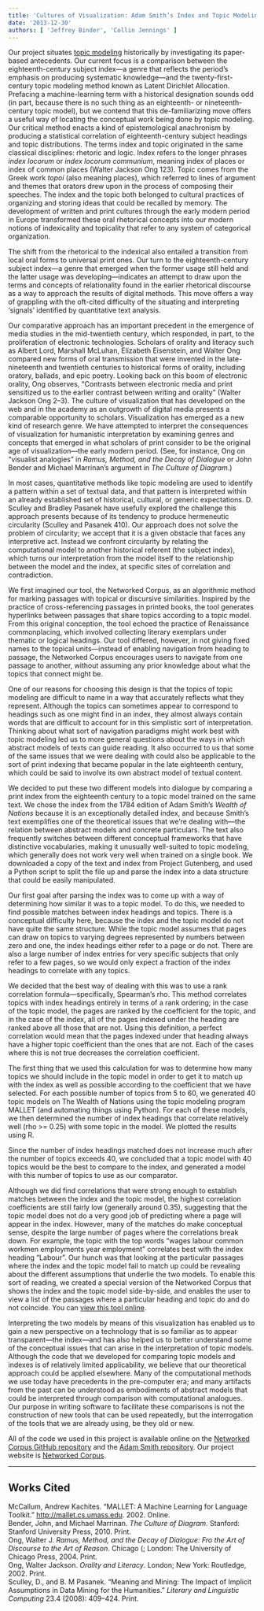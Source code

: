 ```yaml
---
title: 'Cultures of Visualization: Adam Smith’s Index and Topic Modeling'
date: '2013-12-30'
authors: [ 'Jeffrey Binder', 'Collin Jennings' ]
---
```

Our project situates [topic modeling](http://en.wikipedia.org/wiki/Topic_model) historically by investigating its paper-based antecedents. Our current focus is a comparison between the eighteenth-century subject index—a genre that reflects the period’s emphasis on producing systematic knowledge—and the twenty-first-century topic modeling method known as Latent Dirichlet Allocation. Prefacing a machine-learning term with a historical designation sounds odd (in part, because there is no such thing as an eighteenth- or nineteenth-century topic model), but we contend that this de-familiarizing move offers a useful way of locating the conceptual work being done by topic modeling. Our critical method enacts a kind of epistemological anachronism by producing a statistical correlation of eighteenth-century subject headings and topic distributions. The terms index and topic originated in the same classical disciplines: rhetoric and logic. Index refers to the longer phrases <span lang="la">*index locorum*</span> or <span lang="la">*index locorum communium*</span>, meaning index of places or index of common places (Walter Jackson Ong 123). Topic comes from the Greek work <span lang="la">*topoi*</span> (also meaning places), which referred to lines of argument and themes that orators drew upon in the process of composing their speeches. The index and the topic both belonged to cultural practices of organizing and storing ideas that could be recalled by memory. The development of written and print cultures through the early modern period in Europe transformed these oral rhetorical concepts into our modern notions of indexicality and topicality that refer to any system of categorical organization.

The shift from the rhetorical to the indexical also entailed a transition from local oral forms to universal print ones. Our turn to the eighteenth-century subject index—a genre that emerged when the former usage still held and the latter usage was developing—indicates an attempt to draw upon the terms and concepts of relationality found in the earlier rhetorical discourse as a way to approach the results of digital methods. This move offers a way of grappling with the oft-cited difficulty of the situating and interpreting ‘signals’ identified by quantitative text analysis.

Our comparative approach has an important precedent in the emergence of media studies in the mid-twentieth century, which responded, in part, to the proliferation of electronic technologies. Scholars of orality and literacy such as Albert Lord, Marshall McLuhan, Elizabeth Eisenstein, and Walter Ong compared new forms of oral transmission that were invented in the late-nineteenth and twentieth centuries to historical forms of orality, including oratory, ballads, and epic poetry. Looking back on this boom of electronic orality, Ong observes, “Contrasts between electronic media and print sensitized us to the earlier contrast between writing and orality” (Walter Jackson Ong 2–3). The culture of visualization that has developed on the web and in the academy as an outgrowth of digital media presents a comparable opportunity to scholars. Visualization has emerged as a new kind of research genre. We have attempted to interpret the consequences of visualization for humanistic interpretation by examining genres and concepts that emerged in what scholars of print consider to be the original age of visualization—the early modern period. (See, for instance, Ong on “visualist analogies” in *Ramus, Method, and the Decay of Dialogue* or John Bender and Michael Marrinan’s argument in *The Culture of Diagram*.)

In most cases, quantitative methods like topic modeling are used to identify a pattern within a set of textual data, and that pattern is interpreted within an already established set of historical, cultural, or generic expectations. D. Sculley and Bradley Pasanek have usefully explored the challenge this approach presents because of its tendency to produce hermeneutic circularity (Sculley and Pasanek 410). Our approach does not solve the problem of circularity; we accept that it is a given obstacle that faces any interpretive act. Instead we confront circularity by relating the computational model to another historical referent (the subject index), which turns our interpretation from the model itself to the relationship between the model and the index, at specific sites of correlation and contradiction.

We first imagined our tool, the Networked Corpus, as an algorithmic method for marking passages with topical or discursive similarities. Inspired by the practice of cross-referencing passages in printed books, the tool generates hyperlinks between passages that share topics according to a topic model. From this original conception, the tool echoed the practice of Renaissance commonplacing, which involved collecting literary exemplars under thematic or logical headings. Our tool differed, however, in not giving fixed names to the topical units—instead of enabling navigation from heading to passage, the Networked Corpus encourages users to navigate from one passage to another, without assuming any prior knowledge about what the topics that connect might be.

One of our reasons for choosing this design is that the topics of topic modeling are difficult to name in a way that accurately reflects what they represent. Although the topics can sometimes appear to correspond to headings such as one might find in an index, they almost always contain words that are difficult to account for in this simplistic sort of interpretation. Thinking about what sort of navigation paradigms might work best with topic modeling led us to more general questions about the ways in which abstract models of texts can guide reading. It also occurred to us that some of the same issues that we were dealing with could also be applicable to the sort of print indexing that became popular in the late eighteenth century, which could be said to involve its own abstract model of textual content.

We decided to put these two different models into dialogue by comparing a print index from the eighteenth century to a topic model trained on the same text. We chose the index from the 1784 edition of Adam Smith’s *Wealth of Nations* because it is an exceptionally detailed index, and because Smith’s text exemplifies one of the theoretical issues that we’re dealing with—the relation between abstract models and concrete particulars. The text also frequently switches between different conceptual frameworks that have distinctive vocabularies, making it unusually well-suited to topic modeling, which generally does not work very well when trained on a single book. We downloaded a copy of the text and index from Project Gutenberg, and used a Python script to split the file up and parse the index into a data structure that could be easily manipulated.

Our first goal after parsing the index was to come up with a way of determining how similar it was to a topic model. To do this, we needed to find possible matches between index headings and topics. There is a conceptual difficulty here, because the index and the topic model do not have quite the same structure. While the topic model assumes that pages can draw on topics to varying degrees represented by numbers between zero and one, the index headings either refer to a page or do not. There are also a large number of index entries for very specific subjects that only refer to a few pages, so we would only expect a fraction of the index headings to correlate with any topics.

We decided that the best way of dealing with this was to use a rank correlation formula—specifically, Spearman’s rho. This method correlates topics with index headings entirely in terms of a rank ordering; in the case of the topic model, the pages are ranked by the coefficient for the topic, and in the case of the index, all of the pages indexed under the heading are ranked above all those that are not. Using this definition, a perfect correlation would mean that the pages indexed under that heading always have a higher topic coefficient than the ones that are not. Each of the cases where this is not true decreases the correlation coefficient.

The first thing that we used this calculation for was to determine how many topics we should include in the topic model in order to get it to match up with the index as well as possible according to the coefficient that we have selected. For each possible number of topics from 5 to 60, we generated 40 topic models on The Wealth of Nations using the topic modeling program MALLET (and automating things using Python). For each of these models, we then determined the number of index headings that correlate relatively well (rho &gt;= 0.25) with some topic in the model. We plotted the results using R.

Since the number of index headings matched does not increase much after the number of topics exceeds 40, we concluded that a topic model with 40 topics would be the best to compare to the index, and generated a model with this number of topics to use as our comparator.

Although we did find correlations that were strong enough to establish matches between the index and the topic model, the highest correlation coefficients are still fairly low (generally around 0.35), suggesting that the topic model does not do a very good job of predicting where a page will appear in the index. However, many of the matches do make conceptual sense, despite the large number of pages where the correlations break down. For example, the topic with the top words “wages labour common workmen employments year employment” correlates best with the index heading “Labour”. Our hunch was that looking at the particular passages where the index and the topic model fail to match up could be revealing about the different assumptions that underlie the two models. To enable this sort of reading, we created a special version of the Networked Corpus that shows the index and the topic model side-by-side, and enables the user to view a list of the passages where a particular heading and topic do and do not coincide. You can [view this tool online](http://www.networkedcorpus.com/smith/topic-index.html).

Interpreting the two models by means of this visualization has enabled us to gain a new perspective on a technology that is so familiar as to appear transparent—the index—and has also helped us to better understand some of the conceptual issues that can arise in the interpretation of topic models. Although the code that we developed for comparing topic models and indexes is of relatively limited applicability, we believe that our theoretical approach could be applied elsewhere. Many of the computational methods we use today have precedents in the pre-computer era; and many artifacts from the past can be understood as embodiments of abstract models that could be interpreted through comparison with computational analogues. Our purpose in writing software to facilitate these comparisons is not the construction of new tools that can be used repeatedly, but the interrogation of the tools that we are already using, be they old or new.

All of the code we used in this project is available online on the [Networked Corpus GitHub repository](http://github.com/jeffbinder/networkedcorpus) and the [Adam Smith repository](http://github.com/jeffbinder/adamsmith). Our project website is [Networked Corpus](http://www.networkedcorpus.com).

---

## Works Cited

McCallum, Andrew Kachites. “MALLET: A Machine Learning for Language Toolkit.” http://mallet.cs.umass.edu. 2002. Online.  
Bender, John, and Michael Marrinan. *The Culture of Diagram*. Stanford: Stanford University Press, 2010. Print.  
Ong, Walter J. *Ramus, Method, and the Decay of Dialogue: Fro the Art of Discourse to the Art of Reason*. Chicago (; London: The University of Chicago Press, 2004. Print.  
Ong, Walter Jackson. *Orality and Literacy*. London; New York: Routledge, 2002. Print.  
Sculley, D., and B. M Pasanek. “Meaning and Mining: The Impact of Implicit Assumptions in Data Mining for the Humanities.” *Literary and Linguistic Computing* 23.4 (2008): 409–424. Print.